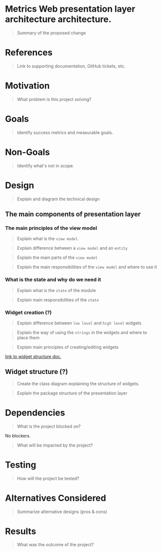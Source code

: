 # Metrics Web presentation layer architecture architecture.
> Summary of the proposed change

# References
> Link to supporting documentation, GitHub tickets, etc.

# Motivation
> What problem is this project solving?

# Goals
> Identify success metrics and measurable goals.

# Non-Goals
> Identify what's not in scope.

# Design
> Explain and diagram the technical design

## The main components of presentation layer

### The main principles of the view model
> Explain what is the `view model`.

> Explain difference between a `view model` and an `entity`

> Explain the main parts of the `view model`

> Explain the main responsibilities of the `view model` and where to use it

### What is the state and why do we need it
> Explain what is the `state` of the module

> Explain main responsibilities of the `state`

### Widget creation (?)
> Explain difference between `low level` and `high level` widgets

> Explain the way of using the `strings` in the widgets and where to place them

> Explain main principles of creating/editing widgets 

[link to widget structure doc.]()

## Widget structure (?)
> Create the class diagram explaining the structure of widgets.

> Explain the package structure of the presentation layer

# Dependencies
> What is the project blocked on?

No blockers.

> What will be impacted by the project?

# Testing
> How will the project be tested?

# Alternatives Considered
> Summarize alternative designs (pros & cons)

# Results
> What was the outcome of the project?
